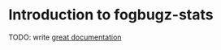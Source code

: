 # Introduction to fogbugz-stats

TODO: write [great documentation](http://jacobian.org/writing/what-to-write/)
